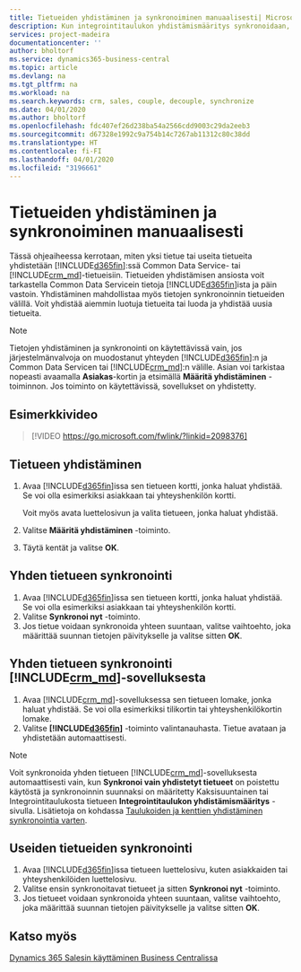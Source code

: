 ```yaml
---
title: Tietueiden yhdistäminen ja synkronoiminen manuaalisesti| Microsoft Docs
description: Kun integrointitaulukon yhdistämismääritys synkronoidaan, yhdistetyn Business Central- ja Dynamics 365 Sales -entiteetin taulukon kaikkien tietueiden tiedot voidaan synkronoida.
services: project-madeira
documentationcenter: ''
author: bholtorf
ms.service: dynamics365-business-central
ms.topic: article
ms.devlang: na
ms.tgt_pltfrm: na
ms.workload: na
ms.search.keywords: crm, sales, couple, decouple, synchronize
ms.date: 04/01/2020
ms.author: bholtorf
ms.openlocfilehash: fdc407ef26d238ba54a2566cdd9003c29da2eeb3
ms.sourcegitcommit: d67328e1992c9a754b14c7267ab11312c80c38dd
ms.translationtype: HT
ms.contentlocale: fi-FI
ms.lasthandoff: 04/01/2020
ms.locfileid: "3196661"
---
```

# <a name="couple-and-synchronize-records-manually"></a>Tietueiden yhdistäminen ja synkronoiminen manuaalisesti
Tässä ohjeaiheessa kerrotaan, miten yksi tietue tai useita tietueita yhdistetään [!INCLUDE[d365fin](includes/d365fin_md.md)]:ssä Common Data Service- tai [!INCLUDE[crm_md](includes/crm_md.md)]-tietueisiin. Tietueiden yhdistämisen ansiosta voit tarkastella Common Data Servicein tietoja [!INCLUDE[d365fin](includes/d365fin_md.md)]ista ja päin vastoin. Yhdistäminen mahdollistaa myös tietojen synkronoinnin tietueiden välillä. Voit yhdistää aiemmin luotuja tietueita tai luoda ja yhdistää uusia tietueita.

> [!Note]
> Tietojen yhdistäminen ja synkronointi on käytettävissä vain, jos järjestelmänvalvoja on muodostanut yhteyden [!INCLUDE[d365fin](includes/d365fin_md.md)]:n ja Common Data Servicen tai [!INCLUDE[crm_md](includes/crm_md.md)]:n välille. Asian voi tarkistaa nopeasti avaamalla **Asiakas**-kortin ja etsimällä **Määritä yhdistäminen** -toiminnon. Jos toiminto on käytettävissä, sovellukset on yhdistetty.   

## <a name="video-example"></a>Esimerkkivideo

> [!VIDEO https://go.microsoft.com/fwlink/?linkid=2098376]

## <a name="to-couple-a-record"></a>Tietueen yhdistäminen  
1.  Avaa [!INCLUDE[d365fin](includes/d365fin_md.md)]issa sen tietueen kortti, jonka haluat yhdistää. Se voi olla esimerkiksi asiakkaan tai yhteyshenkilön kortti.  

    Voit myös avata luettelosivun ja valita tietueen, jonka haluat yhdistää.  

2.  Valitse **Määritä yhdistäminen** -toiminto.  
3.  Täytä kentät ja valitse **OK**.  

## <a name="to-synchronize-a-single-record"></a>Yhden tietueen synkronointi  
1.  Avaa [!INCLUDE[d365fin](includes/d365fin_md.md)]issa sen tietueen kortti, jonka haluat yhdistää. Se voi olla esimerkiksi asiakkaan tai yhteyshenkilön kortti.  
2.  Valitse **Synkronoi nyt** -toiminto.  
3.  Jos tietue voidaan synkronoida yhteen suuntaan, valitse vaihtoehto, joka määrittää suunnan tietojen päivitykselle ja valitse sitten **OK**.  

## <a name="to-synchronize-a-single-record-from-crm_md"></a>Yhden tietueen synkronointi [!INCLUDE[crm_md](includes/crm_md.md)]-sovelluksesta  
1.  Avaa [!INCLUDE[crm_md](includes/crm_md.md)]-sovelluksessa sen tietueen lomake, jonka haluat yhdistää. Se voi olla esimerkiksi tilikortin tai yhteyshenkilökortin lomake.  
2.  Valitse **[!INCLUDE[d365fin](includes/d365fin_md.md)]** -toiminto valintanauhasta. Tietue avataan ja yhdistetään automaattisesti.

> [!Note]
> Voit synkronoida yhden tietueen [!INCLUDE[crm_md](includes/crm_md.md)]-sovelluksesta automaattisesti vain, kun **Synkronoi vain yhdistetyt tietueet** on poistettu käytöstä ja synkronoinnin suunnaksi on määritetty Kaksisuuntainen tai Integrointitaulukosta tietueen **Integrointitaulukon yhdistämismääritys** -sivulla. Lisätietoja on kohdassa [Taulukoiden ja kenttien yhdistäminen synkronointia varten](admin-how-to-modify-table-mappings-for-synchronization.md#creating-new-records).     

## <a name="to-synchronize-multiple-records"></a>Useiden tietueiden synkronointi  
1.  Avaa [!INCLUDE[d365fin](includes/d365fin_md.md)]issa tietueen luettelosivu, kuten asiakkaiden tai yhteyshenkilöiden luettelosivu.  
2.  Valitse ensin synkronoitavat tietueet ja sitten **Synkronoi nyt** -toiminto.  
3.  Jos tietueet voidaan synkronoida yhteen suuntaan, valitse vaihtoehto, joka määrittää suunnan tietojen päivitykselle ja valitse sitten **OK**.  

## <a name="see-also"></a>Katso myös  
[Dynamics 365 Salesin käyttäminen Business Centralissa](marketing-integrate-dynamicscrm.md)
